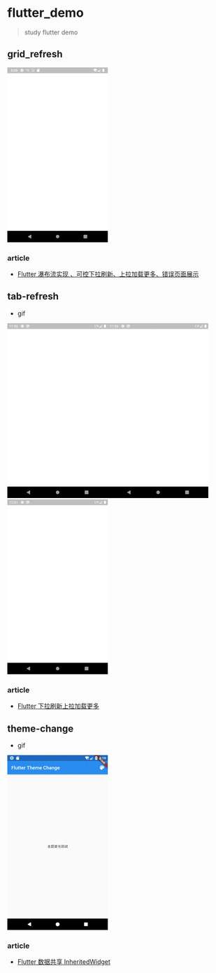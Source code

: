 # flutter_demo
> study flutter demo

## grid_refresh

<img src="https://raw.githubusercontent.com/maoqitian/MaoMdPhoto/master/flutter/grid_refresh_page/grid_refresh_load.gif"  height="400" width="230">

### article

- [Flutter 瀑布流实现 、可控下拉刷新、上拉加载更多、错误页面展示](https://github.com/maoqitian/Nice-Knowledge-System/blob/master/Android/Android%20%E5%BC%80%E5%8F%91/flutter/Flutter%20%E7%80%91%E5%B8%83%E6%B5%81%E5%AE%9E%E7%8E%B0%20%E3%80%81%E5%8F%AF%E6%8E%A7%E4%B8%8B%E6%8B%89%E5%88%B7%E6%96%B0%E3%80%81%E4%B8%8A%E6%8B%89%E5%8A%A0%E8%BD%BD%E6%9B%B4%E5%A4%9A%E3%80%81%E9%94%99%E8%AF%AF%E9%A1%B5%E9%9D%A2%E5%B1%95%E7%A4%BA.md)

## tab-refresh 
- gif

<img src="https://github.com/maoqitian/MaoMdPhoto/raw/master/flutter/refreshPage/loadingdata.gif"  height="400" width="230"><img src="https://github.com/maoqitian/MaoMdPhoto/raw/master/flutter/refreshPage/loadingerror.gif"  height="400" width="230"><img src="https://github.com/maoqitian/MaoMdPhoto/raw/master/flutter/refreshPage/noloadmore.gif"  height="400" width="230">
### article

- [Flutter 下拉刷新上拉加载更多](https://juejin.im/post/5deb523ff265da33e4333e9f)

##  theme-change

- gif 

<img src="https://raw.githubusercontent.com/maoqitian/MaoMdPhoto/master/flutter/InheritedWidget/theme-change.gif"  height="400" width="230">

###  article

- [Flutter 数据共享 InheritedWidget](https://juejin.im/post/5ddd3def5188256ea364ef9c)
